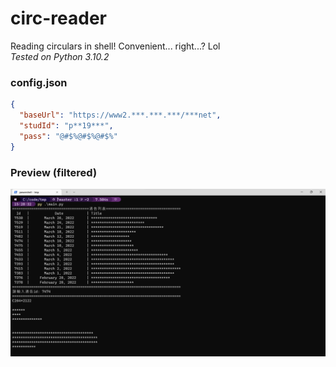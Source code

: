 # circ-reader
Reading circulars in shell! Convenient... right...? Lol  
_Tested on Python 3.10.2_

### config.json
```json
{
  "baseUrl": "https://www2.***.***.***/***net",
  "studId": "p**19***",
  "pass": "@#$%@#$%@#$%"
}
```

### Preview (filtered)
![Preview](preview.png)